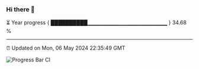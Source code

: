 ### Hi there 👋

⏳ Year progress { ██████████▁▁▁▁▁▁▁▁▁▁▁▁▁▁▁▁▁▁▁▁ } 34.68 %

---

⏰ Updated on Mon, 06 May 2024 22:35:49 GMT

![Progress Bar CI](https://github.com/IshwaranRudhara/GIT-ACTION/workflows/Progress%20Bar%20CI/badge.svg)
